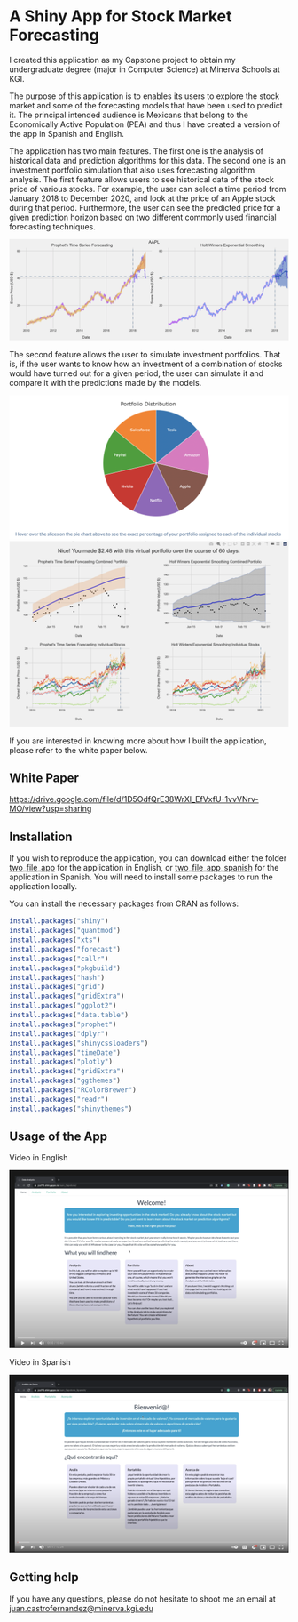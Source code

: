 # A Shiny App for Stock Market Forecasting

I created this application as my Capstone project to obtain my undergraduate degree (major in Computer Science) at Minerva Schools at KGI.

The purpose of this application is to enables its users to explore the stock market and some of the forecasting models that have been used to predict it. The principal intended audience is Mexicans that belong to the Economically Active Population (PEA) and thus I have created a version of the app in Spanish and English. 

The application has two main features. The first one is the analysis of historical data and prediction algorithms for this data. The second one is an investment portfolio simulation that also uses forecasting algorithm analysis. The first feature allows users to see historical data of the stock price of various stocks. For example, the user can select a time period from January 2018 to December 2020, and look at the price of an Apple stock during that period. Furthermore, the user can see the predicted price for a given prediction horizon based on two different commonly used financial forecasting techniques. 

<img src='two_file_app/www/how_to1.png'/>

The second feature allows the user to simulate investment portfolios. That is, if the user wants to know how an investment of a combination of stocks would have turned out for a given period, the user can simulate it and compare it with the predictions made by the models. 

<img src='two_file_app/www/how_to2.png'/>
<img src='two_file_app/www/how_to3.png'/>

If you are interested in knowing more about how I built the application, please refer to the white paper below.

## White Paper

https://drive.google.com/file/d/1D5OdfQrE38WrXl_EfVxfU-1vvVNrv-MO/view?usp=sharing

## Installation

If you wish to reproduce the application, you can download either the folder [two_file_app](https://github.com/jccf12/Capstone/tree/master/two_file_app) for the application in English, or [two_file_app_spanish](https://github.com/jccf12/Capstone/tree/master/two_file_app_spanish) for the application in Spanish. You will need to install some packages to run the application locally.

You can install the necessary packages from CRAN as follows:

```r
install.packages("shiny")
install.packages("quantmod")
install.packages("xts")
install.packages("forecast")
install.packages("callr")
install.packages("pkgbuild")
install.packages("hash")
install.packages("grid")
install.packages("gridExtra")
install.packages("ggplot2")
install.packages("data.table")
install.packages("prophet")
install.packages("dplyr")
install.packages("shinycssloaders")
install.packages("timeDate")
install.packages("plotly")
install.packages("gridExtra")
install.packages("ggthemes")
install.packages("RColorBrewer")
install.packages("readr")
install.packages("shinythemes")
```

## Usage of the App

Video in English

[![ENGLISH VIDEO](images/youtube_english.png)](https://www.youtube.com/watch?v=q_Cd_5dBh3U&ab_channel=JuanCastroFernandez)

Video in Spanish

[![SPANISH VIDEO](images/youtube_spanish.png)](https://www.youtube.com/watch?v=F4YSGjXjZfY&ab_channel=JuanCastroFernandez)

## Getting help

If you have any questions, please do not hesitate to shoot me an email at juan.castrofernandez@minerva.kgi.edu 

